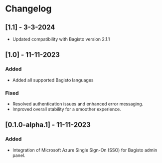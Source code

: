 # Changelog

## [1.1] - 3-3-2024
- Updated compatibility with Bagisto version 2.1.1

## [1.0] - 11-11-2023

### Added
- Added all supported Bagisto languages 

### Fixed
- Resolved authentication issues and enhanced error messaging.
- Improved overall stability for a smoother experience.

## [0.1.0-alpha.1] - 11-11-2023

### Added

- Integration of Microsoft Azure Single Sign-On (SSO) for Bagisto admin panel.
